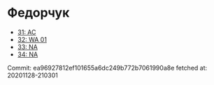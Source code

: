 # Федорчук
- [31: AC](31.md)
- [32: WA 01](32.md)
- [33: NA](33.md)
- [34: NA](34.md)

Commit: ea96927812ef101655a6dc249b772b7061990a8e
 fetched at: 20201128-210301
